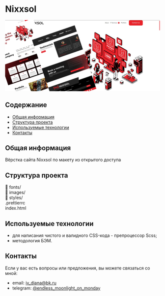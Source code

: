 # Nixxsol
![Nixxsol photo](/main_photo9.jpg)

## Содержание
- [Общая информация](#общая-информация)
- [Структура проекта](#структура-проекта)
- [Используемые технологии](#используемые-технологии)
- [Контакты](#контакты)

## Общая информация
Вёрстка сайта Nixxsol по макету из открытого доступа

## Структура проекта
📁 fonts/    
📁 images/      
📁 styles/     
.prettierrc  
index.html     

## Используемые технологии
- для написания чистого и валидного CSS-кода - препроцессор Scss;
- методология БЭМ.

## Контакты
Если у вас есть вопросы или предложения, вы можете связаться со мной:

- email: [iv_diana@bk.ru](mailto:iv_diana@bk.ru)
- telegram: [@endless_moonlight_on_monday](https://t.me/endless_moonlight_on_monday)

